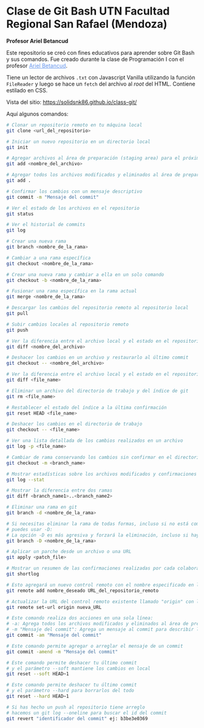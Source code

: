﻿# Clase de Git Bash UTN Facultad Regional San Rafael (Mendoza)

**Profesor Ariel Betancud**

Este repositorio se creó con fines educativos para aprender sobre Git Bash y sus comandos. Fue creado durante la clase de Programación I con el profesor <a style="color: cornflowerblue" href="https://github.com/ArielBetancud22">Ariel Betancud</a>.

Tiene un lector de archivos `.txt` con Javascript Vanilla utilizando la función `FileReader` y luego se
hace un `fetch` del archivo al _root_ del HTML.
Contiene estilado en CSS.

Vista del sitio: <a style="color: cornflowerblue" href="https://solidsnk86.github.io/class-git/">https://solidsnk86.github.io/class-git/</a>

Aquí algunos comandos:

```bash
# Clonar un repositorio remoto en tu máquina local
git clone <url_del_repositorio>

# Iniciar un nuevo repositorio en un directorio local
git init

# Agregar archivos al área de preparación (staging area) para el próximo commit
git add <nombre_del_archivo>

# Agregar todos los archivos modificados y eliminados al área de preparación
git add .

# Confirmar los cambios con un mensaje descriptivo
git commit -m "Mensaje del commit"

# Ver el estado de los archivos en el repositorio
git status

# Ver el historial de commits
git log

# Crear una nueva rama
git branch <nombre_de_la_rama>

# Cambiar a una rama específica
git checkout <nombre_de_la_rama>

# Crear una nueva rama y cambiar a ella en un solo comando
git checkout -b <nombre_de_la_rama>

# Fusionar una rama específica en la rama actual
git merge <nombre_de_la_rama>

# Descargar los cambios del repositorio remoto al repositorio local
git pull

# Subir cambios locales al repositorio remoto
git push

# Ver la diferencia entre el archivo local y el estado en el repositorio
git diff <nombre_del_archivo>

# Deshacer los cambios en un archivo y restaurarlo al último commit
git checkout -- <nombre_del_archivo>

# Ver la diferencia entre el archivo local y el estado en el repositorio
git diff <file_name>

# Eliminar un archivo del directorio de trabajo y del índice de git
git rm <file_name>

# Restablecer el estado del índice a la última confirmación
git reset HEAD <file_name>

# Deshacer los cambios en el directorio de trabajo
git checkout -- <file_name>

# Ver una lista detallada de los cambios realizados en un archivo
git log -p <file_name>

# Cambiar de rama conservando los cambios sin confirmar en el directorio de trabajo
git checkout -m <branch_name>

# Mostrar estadísticas sobre los archivos modificados y confirmaciones en el repositorio
git log --stat

# Mostrar la diferencia entre dos ramas
git diff <branch_name1>..<branch_name2>

# Eliminar una rama en git
git branch -d <nombre_de_la_rama>

# Si necesitas eliminar la rama de todas formas, incluso si no está completamente fusionada,
# puedes usar -D:
# La opción -D es más agresiva y forzará la eliminación, incluso si hay trabajo sin fusionar.
git branch -D <nombre_de_la_rama>

# Aplicar un parche desde un archivo o una URL
git apply <patch_file>

# Mostrar un resumen de las confirmaciones realizadas por cada colaborador
git shortlog

# Esto agregará un nuevo control remoto con el nombre especificado en lugar de "origin".</span>
git remote add nombre_deseado URL_del_repositorio_remoto

# Actualizar la URL del control remoto existente llamado "origin" con la nueva URL especificada.
git remote set-url origin nueva_URL

# Este comando realiza dos acciones en una sola línea:
# -a: Agrega todos los archivos modificados y eliminados al área de preparación (staging area).
# -m "Mensaje del commit": Agrega un mensaje al commit para describir los cambios realizados.
git commit -am "Mensaje del commit"

# Este comando permite agregar o arreglar el mensaje de un commit
git commit -amend -m "Mensaje del commit"

# Este comando permite deshacer tu último commit
# y el parámetro --soft mantiene los cambios en local
git reset --soft HEAD~1

# Este comando permite deshacer tu último commit
# y el parámetro --hard para borrarlos del todo
git reset --hard HEAD~1

# Si has hecho un push al repositorio tiene arreglo
# hacemos un git log --oneline para buscar el id del commit
git revert "identificador del commit" ej: b3be3e0369
```
